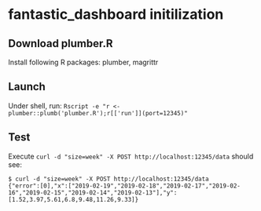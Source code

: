 # fantastic_dashboard initilization

## Download plumber.R
Install following R packages: plumber, magrittr

## Launch
Under shell, run: 
`Rscript -e "r <- plumber::plumb('plumber.R');r[['run']](port=12345)"`

## Test
Execute `curl -d "size=week" -X POST http://localhost:12345/data` should see:

```
$ curl -d "size=week" -X POST http://localhost:12345/data
{"error":[0],"x":["2019-02-19","2019-02-18","2019-02-17","2019-02-16","2019-02-15","2019-02-14","2019-02-13"],"y":[1.52,3.97,5.61,6.8,9.48,11.26,9.33]}
```

